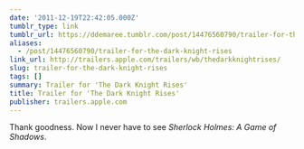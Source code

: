 ```yaml
---
date: '2011-12-19T22:42:05.000Z'
tumblr_type: link
tumblr_url: https://ddemaree.tumblr.com/post/14476560790/trailer-for-the-dark-knight-rises
aliases:
  - /post/14476560790/trailer-for-the-dark-knight-rises
link_url: http://trailers.apple.com/trailers/wb/thedarkknightrises/
slug: trailer-for-the-dark-knight-rises
tags: []
summary: Trailer for 'The Dark Knight Rises'
title: Trailer for 'The Dark Knight Rises'
publisher: trailers.apple.com
---
```


Thank goodness. Now I never have to see _Sherlock Holmes: A Game of Shadows_.